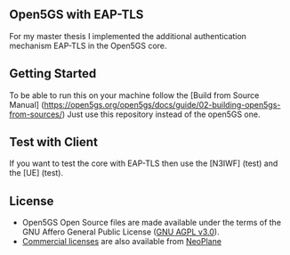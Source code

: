 ## Open5GS with EAP-TLS
For my master thesis I implemented the additional authentication mechanism EAP-TLS in the Open5GS core.

## Getting Started
To be able to run this on your machine follow the [Build from Source Manual] (https://open5gs.org/open5gs/docs/guide/02-building-open5gs-from-sources/)
Just use this repository instead of the open5GS one.

## Test with Client
If you want to test the core with EAP-TLS then use the [N3IWF] (test) and the [UE] (test).


## License

- Open5GS Open Source files are made available under the terms of the GNU Affero General Public License ([GNU AGPL v3.0](https://www.gnu.org/licenses/agpl-3.0.html)).
- [Commercial licenses](https://open5gs.org/open5gs/support/) are also available from [NeoPlane](https://neoplane.io/)
